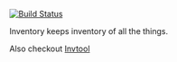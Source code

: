 [![Build Status](https://travis-ci.org/uberj/inventory.svg?branch=master)](https://travis-ci.org/uberj/inventory)

Inventory keeps inventory of all the things.

Also checkout [Invtool][0]

[0]:https://github.com/uberj/inv-tool
